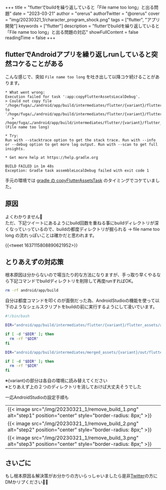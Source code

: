 +++
title = "flutterでbuildを繰り返していると「File name too long」と出る問題"
date = "2023-03-21"
author = "orerus"
authorTwitter = "@orerus"
cover = "img/20230321_1/character_program_shock.png"
tags = ["flutter", "アプリ開発"]
keywords = ["flutter"]
description = "flutterでbuildを繰り返していると「File name too long」と出る問題の対応"
showFullContent = false
readingTime = false
+++

## flutterでAndroidアプリを繰り返しrunしていると突然コケることがある

こんな感じで、突如 `File name too long` を吐き出して以降コケ続けることがあります。

```text
* What went wrong:
Execution failed for task ':app:copyFlutterAssetsLocalDebug'.
> Could not copy file '/hoge/fuga/…/android/app/build/intermediates/flutter/{variant}/flutter_assets/android/app/build/intermediates/merged_assets/{variant}/out/flutter_assets/android/app/build/intermediates/merged_assets/…/piyo' to '/hoge/fuga/…/android/app/build/intermediates/flutter/{variant}/flutter_assets/android/app/build/intermediates/merged_assets/{variant}/out/flutter_assets/android/app/build/intermediates/merged_assets/…/piyo'.
   > /hoge/fuga/…/android/app/build/intermediates/flutter/{variant}/flutter_assets/android/app/build/intermediates/merged_assets/{variant}/out/flutter_assets/android/app/build/intermediates/merged_assets/…/piyo (File name too long)

* Try:
Run with --stacktrace option to get the stack trace. Run with --info or --debug option to get more log output. Run with --scan to get full insights.

* Get more help at https://help.gradle.org

BUILD FAILED in 1m 48s
Exception: Gradle task assembleLocalDebug failed with exit code 1
```

手元の環境では [gradle の copyFlutterAssetsTask](https://chromium.googlesource.com/external/github.com/flutter/flutter/+/refs/tags/v1.12.10/packages/flutter_tools/gradle/flutter.gradle#652) のタイミングでコケていました。

## 原因

よくわかりません🙏  
ただ、下記ツイートにあるようにbuild回数を重ねる事にbuildディレクトリが深くなっていっているので、buildの都度ディレクトリが掘られる -> file name too long の流れっぽいことは確かだと思われます。

{{<tweet 1637115808890621952>}}

## とりあえずの対応策

根本原因は分からないので場当たり的な方法になりますが、手っ取り早くやるなら下記コマンドでbuildディレクトリを削除して再度runすればOK。

```bash
rm -rf android/app/build
```

自分は都度コマンドを叩くのが面倒だった為、AndroidStudioの機能を使って以下のようなシェルスクリプトをbuildの前に実行するようにして凌いでいます。  

```bash
#!/bin/bash

DIR="android/app/build/intermediates/flutter/{variant}/flutter_assets/android"

if [ -d "$DIR" ]; then
  rm -rf "$DIR"
fi

DIR="android/app/build/intermediates/merged_assets/{variant}/out/flutter_assets/android"

if [ -d "$DIR" ]; then
  rm -rf "$DIR"
fi
```

※{variant}の部分は各自の環境に読み替えてください  
※とりあえず上の２つのディレクトリを消しておけば大丈夫そうでした  

一応AndroidStudioの設定手順も

<table>
<tr>
<td>{{< image src="/img/20230321_1/remove_build_1.png" alt="step1" position="center" style="border-radius: 8px;" >}}</td>
</tr>
<tr>
<td>{{< image src="/img/20230321_1/remove_build_2.png" alt="step2" position="center" style="border-radius: 8px;" >}}</td>
</tr>
<tr>
<td>{{< image src="/img/20230321_1/remove_build_3.png" alt="step3" position="center" style="border-radius: 8px;" >}}</td>
</tr>
</table>

## さいごに

もし根本原因＆解決策がお分かりの方いらっしゃいましたら是非[Twitter](https://twitter.com/orerus/status/1637114770691346434?s=20)の方にDMかリプください🙇‍♂‍